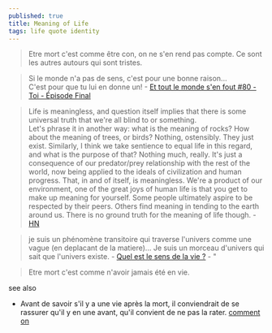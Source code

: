 ```yaml
---
published: true
title: Meaning of Life
tags: life quote identity
---
```

> Etre mort c'est comme être con, on ne s'en rend pas compte. Ce sont les autres autours qui sont tristes.

> Si le monde n'a pas de sens, c'est pour une bonne raison...  
> C'est pour que tu lui en donne un! - [Et tout le monde s'en fout #80 - Toi - Épisode Final](https://www.youtube.com/watch?v=rdsm5XqPt7g)

> Life is meaningless, and question itself implies that there is some universal truth that we're all blind to or something.  
> Let's phrase it in another way: what is the meaning of rocks? How about the meaning of trees, or birds? Nothing, ostensibly. They just exist. Similarly, I think we take sentience to equal life in this regard, and what is the purpose of that? Nothing much, really. It's just a consequence of our predator/prey relationship with the rest of the world, now being applied to the ideals of civilization and human progress. That, in and of itself, is meaningless. We're a product of our environment, one of the great joys of human life is that you get to make up meaning for yourself. Some people ultimately aspire to be respected by their peers. Others find meaning in tending to the earth around us. There is no ground truth for the meaning of life though. - [HN](https://news.ycombinator.com/item?id=31274146)


> je suis un phénomène transitoire qui traverse l'univers comme une vague (en deplacant de la matiere)... Je suis un morceau d'univers qui sait que l'univers existe. - [Quel est le sens de la vie ?](https://www.youtube.com/watch?v=uWRONHKcbu8) - "

> Etre mort c'est comme n'avoir jamais été en vie.

see also
- Avant de savoir s'il y a une vie après la mort, il conviendrait de se rassurer qu'il y en une avant, qu'il convient de ne pas la rater. [comment on ](https://www.youtube.com/watch?v=vA2xH91VzkA)